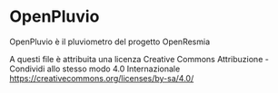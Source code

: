 # OpenPluvio
OpenPluvio è il pluviometro del progetto OpenResmia

A questi file è attribuita una licenza Creative Commons Attribuzione - Condividi allo stesso modo 4.0 Internazionale
https://creativecommons.org/licenses/by-sa/4.0/
